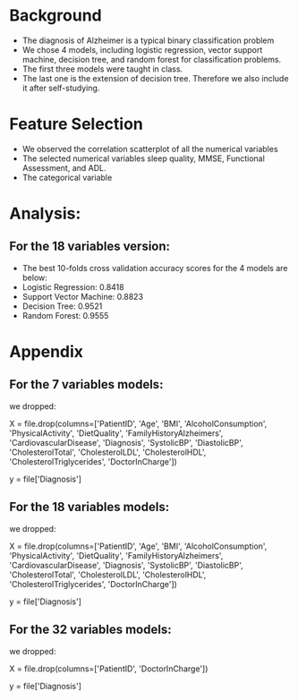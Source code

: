 
# Background
- The diagnosis of Alzheimer is a typical binary classification problem
- We chose 4 models, including logistic regression, vector support machine, decision tree, and random forest for classification problems.
- The first three models were taught in class. 
- The last one is the extension of decision tree. Therefore we also include it after self-studying.

# Feature Selection
- We observed the correlation scatterplot of all the numerical variables 
- The selected numerical variables sleep quality, MMSE, Functional Assessment, and ADL.
- The categorical variable 


# Analysis:
## For the 18 variables version:
- The best 10-folds cross validation accuracy scores for the 4 models are below:
- Logistic Regression: 0.8418
- Support Vector Machine: 0.8823
- Decision Tree: 0.9521
- Random Forest: 0.9555

# Appendix
## For the 7 variables models:
we dropped: 

X = file.drop(columns=['PatientID', 'Age', 'BMI', 'AlcoholConsumption', 'PhysicalActivity',
                     'DietQuality', 'FamilyHistoryAlzheimers', 'CardiovascularDisease', 'Diagnosis',
                     'SystolicBP', 'DiastolicBP', 'CholesterolTotal', 'CholesterolLDL',
                     'CholesterolHDL', 'CholesterolTriglycerides', 'DoctorInCharge'])

y = file['Diagnosis']

## For the 18 variables models:
we dropped:

X = file.drop(columns=['PatientID', 'Age', 'BMI', 'AlcoholConsumption', 'PhysicalActivity',
                     'DietQuality', 'FamilyHistoryAlzheimers', 'CardiovascularDisease', 'Diagnosis',
                     'SystolicBP', 'DiastolicBP', 'CholesterolTotal', 'CholesterolLDL',
                     'CholesterolHDL', 'CholesterolTriglycerides', 'DoctorInCharge'])

y = file['Diagnosis']

## For the 32 variables models:
we dropped:

X = file.drop(columns=['PatientID', 'DoctorInCharge'])

y = file['Diagnosis']
